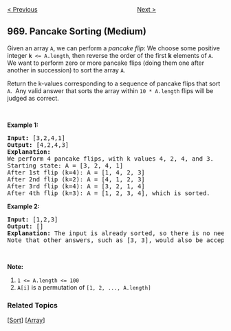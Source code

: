 <!--|This file generated by command(leetcode description); DO NOT EDIT.    |-->
<!--+----------------------------------------------------------------------+-->
<!--|@author    openset <openset.wang@gmail.com>                           |-->
<!--|@link      https://github.com/openset                                 |-->
<!--|@home      https://github.com/openset/leetcode                        |-->
<!--+----------------------------------------------------------------------+-->

[< Previous](https://github.com/openset/leetcode/tree/master/problems/binary-tree-cameras "Binary Tree Cameras")
　　　　　　　　　　　　　　　　
[Next >](https://github.com/openset/leetcode/tree/master/problems/powerful-integers "Powerful Integers")

## 969. Pancake Sorting (Medium)

<p>Given an array <code>A</code>, we can perform a&nbsp;<em>pancake flip</em>:&nbsp;We choose some positive integer&nbsp;<code><strong>k</strong> &lt;= A.length</code>, then reverse the order of the first <strong>k</strong> elements of <code>A</code>.&nbsp; We want to perform zero or more pancake flips (doing them one after another in succession) to sort the array <code>A</code>.</p>

<p>Return the k-values corresponding to a sequence of pancake flips that sort <code>A</code>.&nbsp; Any&nbsp;valid answer that sorts the array within <code>10 * A.length</code> flips will be judged as correct.</p>

<p>&nbsp;</p>

<p><strong>Example 1:</strong></p>

<pre>
<strong>Input: </strong><span id="example-input-1-1">[3,2,4,1]</span>
<strong>Output: </strong><span id="example-output-1">[4,2,4,3]</span>
<strong>Explanation: </strong>
We perform 4 pancake flips, with k values 4, 2, 4, and 3.
Starting state: A = [3, 2, 4, 1]
After 1st flip (k=4): A = [1, 4, 2, 3]
After 2nd flip (k=2): A = [4, 1, 2, 3]
After 3rd flip (k=4): A = [3, 2, 1, 4]
After 4th flip (k=3): A = [1, 2, 3, 4], which is sorted. 
</pre>

<div>
<p><strong>Example 2:</strong></p>

<pre>
<strong>Input: </strong><span id="example-input-2-1">[1,2,3]</span>
<strong>Output: </strong><span id="example-output-2">[]</span>
<strong>Explanation: </strong>The input is already sorted, so there is no need to flip anything.
Note that other answers, such as [3, 3], would also be accepted.
</pre>

<p>&nbsp;</p>
</div>

<p><strong>Note:</strong></p>

<ol>
	<li><code>1 &lt;= A.length &lt;= 100</code></li>
	<li><code>A[i]</code> is a permutation of <code>[1, 2, ..., A.length]</code></li>
</ol>

### Related Topics
  [[Sort](https://github.com/openset/leetcode/tree/master/tag/sort/README.md)]
  [[Array](https://github.com/openset/leetcode/tree/master/tag/array/README.md)]
